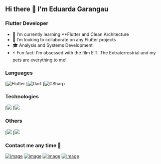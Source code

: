 ## Hi there 👋 I'm Eduarda Garangau
### Flutter Developer

- 🌱 I’m currently learning **Flutter and Clean Architecture
- 👯 I’m looking to collaborate on any Flutter projects
- 🎓 Analysis and Systems Development
- ⚡ Fun fact: I'm obsessed with the film E.T. The Extraterrestrial and my pets are everything to me!

### Languages

[![Flutter](https://img.shields.io/badge/-Flutter-000?&logo=Flutter)
[![Dart](https://img.shields.io/badge/-Dart-000?&logo=Dart)
[![CSharp](https://img.shields.io/badge/-csharp-000?&logo=csharp)

### Technologies

[![](https://img.shields.io/badge/-Firebase-000?&logo=Firebase)
[![](https://img.shields.io/badge/-SQLite-000?&logo=SQLite)

### Others
[![](https://img.shields.io/badge/-git-000?&logo=git)
[![](https://img.shields.io/badge/-json-000?&logo=json)

### Contact me any time 🤝
[![image](https://img.shields.io/badge/LinkedIn-0077B5?style=for-the-badge&logo=linkedin&logoColor=white)](https://www.linkedin.com/in/eduarda-garangau-b69197177/)
[![image](https://img.shields.io/badge/Gmail-D14836?style=for-the-badge&logo=gmail&logoColor=white)](mailto:eduardagarangau98@gmail.com)
[![image](https://img.shields.io/badge/Instagram-E4405F?style=for-the-badge&logo=instagram&logoColor=white)](https://instagram.com/eduardagarangau)
[![image](https://img.shields.io/badge/WhatsApp-42f557?style=for-the-badge&logo=Whatsapp&logoColor=whitehite)](https://wa.me/5541996717016?text=Ol%C3%A1%20Eduarda!)
